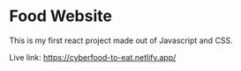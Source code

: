 # Food Website
This is my first react project made out of Javascript and CSS.

Live link: https://cyberfood-to-eat.netlify.app/
